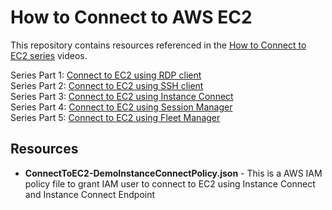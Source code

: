 # How to Connect to AWS EC2
This repository contains resources referenced in the [How to Connect to EC2 series](https://youtube.com/playlist?list=PLyW_LeJHN3dd4OhrYg6X99a7adtlsiNqJ&si=SvJhwTOUqasnElgF) videos.

Series Part 1: [Connect to EC2 using RDP client](https://youtu.be/nyxTK85YXfE)  
Series Part 2: [Connect to EC2 using SSH client](https://youtu.be/MH0lOY9k5Gs)  
Series Part 3: [Connect to EC2 using Instance Connect](https://youtu.be/dBOgozollak)  
Series Part 4: [Connect to EC2 using Session Manager](https://youtu.be/5rnxBQ1zKzU)  
Series Part 5: [Connect to EC2 using Fleet Manager](https://youtu.be/umcAdFgQ0Zs)  

## Resources

- **ConnectToEC2-DemoInstanceConnectPolicy.json** - This is a AWS IAM policy file to grant IAM user to connect to EC2 using Instance Connect and Instance Connect Endpoint
